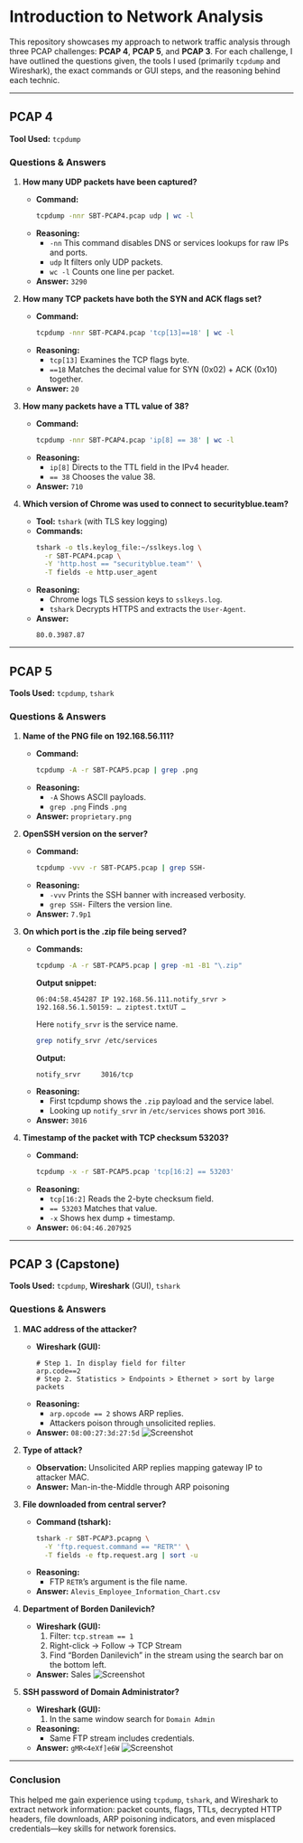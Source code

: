 # Introduction to Network Analysis
This repository showcases my approach to network traffic analysis through three PCAP challenges: **PCAP 4**, **PCAP 5**, and **PCAP 3**. For each challenge, I have outlined the questions given, the tools I used (primarily `tcpdump` and Wireshark), the exact commands or GUI steps, and the reasoning behind each technic.

---

## PCAP 4
**Tool Used:** `tcpdump`

### Questions & Answers
1. **How many UDP packets have been captured?**
   - **Command:**
     ```bash
     tcpdump -nnr SBT-PCAP4.pcap udp | wc -l
     ```
   - **Reasoning:**
     - `-nn` This command disables DNS or services lookups for raw IPs and ports.
     - `udp` It filters only UDP packets.
     - `wc -l` Counts one line per packet.
   - **Answer:** `3290`

2. **How many TCP packets have both the SYN and ACK flags set?**
   - **Command:**
     ```bash
     tcpdump -nnr SBT-PCAP4.pcap 'tcp[13]==18' | wc -l
     ```
   - **Reasoning:**
     - `tcp[13]` Examines the TCP flags byte.
     - `==18` Matches the decimal value for SYN (0x02) + ACK (0x10) together.
   - **Answer:** `20`

3. **How many packets have a TTL value of 38?**
   - **Command:**
     ```bash
     tcpdump -nnr SBT-PCAP4.pcap 'ip[8] == 38' | wc -l
     ```
   - **Reasoning:**
     - `ip[8]` Directs to the TTL field in the IPv4 header.
     - `== 38` Chooses the value 38.
   - **Answer:** `710`

4. **Which version of Chrome was used to connect to securityblue.team?**
   - **Tool:** `tshark` (with TLS key logging)
   - **Commands:**
     ```bash
     tshark -o tls.keylog_file:~/sslkeys.log \
       -r SBT-PCAP4.pcap \
       -Y 'http.host == "securityblue.team"' \
       -T fields -e http.user_agent
     ```
   - **Reasoning:**
     - Chrome logs TLS session keys to `sslkeys.log`.
     - `tshark` Decrypts HTTPS and extracts the `User-Agent`.
   - **Answer:**
     ```
     80.0.3987.87 
     ```

---

## PCAP 5
**Tools Used:** `tcpdump`, `tshark`

### Questions & Answers
1. **Name of the PNG file on 192.168.56.111?**
   - **Command:**
     ```bash
     tcpdump -A -r SBT-PCAP5.pcap | grep .png
     ```
   - **Reasoning:**
     - `-A` Shows ASCII payloads.
     - `grep .png` Finds `.png`
   - **Answer:** `proprietary.png`

2. **OpenSSH version on the server?**
   - **Command:**
     ```bash
     tcpdump -vvv -r SBT-PCAP5.pcap | grep SSH-
     ```
   - **Reasoning:**
     - `-vvv` Prints the SSH banner with increased verbosity. 
     - `grep SSH-` Filters the version line.
   - **Answer:** `7.9p1`

3. **On which port is the .zip file being served?**
   - **Commands:**
     ```bash
     tcpdump -A -r SBT-PCAP5.pcap | grep -m1 -B1 "\.zip"
     ```
     **Output snippet:**
     ```
     06:04:58.454287 IP 192.168.56.111.notify_srvr > 192.168.56.1.50159: … ziptest.txtUT …
     ```
     Here `notify_srvr` is the service name.
     ```bash
     grep notify_srvr /etc/services
     ```
     **Output:**
     ```
     notify_srvr     3016/tcp    
     ```
   - **Reasoning:**
     - First tcpdump shows the `.zip` payload and the service label.
     - Looking up `notify_srvr` in `/etc/services` shows port `3016`.
   - **Answer:** `3016`

4. **Timestamp of the packet with TCP checksum 53203?**
   - **Command:**
     ```bash
     tcpdump -x -r SBT-PCAP5.pcap 'tcp[16:2] == 53203'
     ```
   - **Reasoning:**
     - `tcp[16:2]` Reads the 2-byte checksum field.
     - `== 53203` Matches that value.
     - `-x` Shows hex dump + timestamp.
   - **Answer:** `06:04:46.207925`

---

## PCAP 3 (Capstone)
**Tools Used:** `tcpdump`, **Wireshark** (GUI), `tshark`

### Questions & Answers
1. **MAC address of the attacker?**
   - **Wireshark (GUI):**
     ```
     # Step 1. In display field for filter
     arp.code==2
     # Step 2. Statistics > Endpoints > Ethernet > sort by large packets
     ```
   - **Reasoning:**
     - `arp.opcode == 2` shows ARP replies.
     - Attackers poison through unsolicited replies.
   - **Answer:** `08:00:27:3d:27:5d`
   ![Screenshot](images/img1.png)

2. **Type of attack?**
   - **Observation:** Unsolicited ARP replies mapping gateway IP to attacker MAC.
   - **Answer:** Man-in-the-Middle through ARP poisoning

3. **File downloaded from central server?**
   - **Command (tshark):**
     ```bash
     tshark -r SBT-PCAP3.pcapng \
       -Y 'ftp.request.command == "RETR"' \
       -T fields -e ftp.request.arg | sort -u
     ```
   - **Reasoning:**
     - FTP `RETR`’s argument is the file name.
   - **Answer:** `Alevis_Employee_Information_Chart.csv`

4. **Department of Borden Danilevich?**
   - **Wireshark (GUI):**
     1. Filter: `tcp.stream == 1`
     2. Right-click → Follow → TCP Stream 
     3. Find “Borden Danilevich” in the stream using the search bar on the bottom left. 
   - **Answer:** Sales
    ![Screenshot](images/img2.png)

5. **SSH password of Domain Administrator?**
   - **Wireshark (GUI):**
     1. In the same window search for `Domain Admin`
   - **Reasoning:**
     - Same FTP stream includes credentials.
   - **Answer:** `gMR<4eXf]e6W`
   ![Screenshot](images/img3.png)

---

### Conclusion
This helped me gain experience using `tcpdump`, `tshark`, and Wireshark to extract network information: packet counts, flags, TTLs, decrypted HTTP headers, file downloads, ARP poisoning indicators, and even misplaced credentials—key skills for network forensics.  
